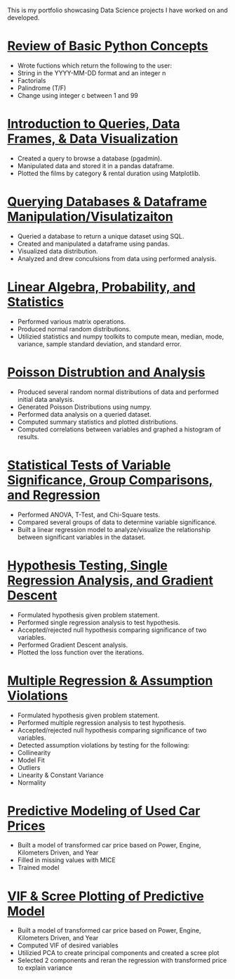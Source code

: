 This is my portfolio showcasing Data Science projects I have worked on and developed.

# [Review of Basic Python Concepts](https://github.com/NedimHodzic1/Nedim_Portfolio/tree/main/Project%201:%20Review%20of%20Basic%20Python%20Concepts)
* Wrote fuctions which return the following to the user:
* String in the YYYY-MM-DD format and an integer n
* Factorials
* Palindrome (T/F)
* Change using integer c between 1 and 99

# [Introduction to Queries, Data Frames, & Data Visualization](https://github.com/NedimHodzic1/Nedim_Portfolio/tree/main/Project%202:%20Introduction%20to%20Queries%2C%20Data%20frames%2C%20%26%20Data%20Visualization)
* Created a query to browse a database (pgadmin).
* Manipulated data and stored it in a pandas dataframe.
* Plotted the films by category & rental duration using Matplotlib.

# [Querying Databases & Dataframe Manipulation/Visulatizaiton](https://github.com/NedimHodzic1/Nedim_Portfolio/tree/main/Project%203:%20Querying%20Databases%20%26%20Dataframe%20Manipulation)
* Queried a database to return a unique dataset using SQL.
* Created and manipulated a dataframe using pandas.
* Visualized data distribution.
* Analyzed and drew conculsions from data using performed analysis. 

# [Linear Algebra, Probability, and Statistics](https://github.com/NedimHodzic1/Nedim_Portfolio/tree/main/Project%204:%20Linear%20Algebra%2C%20Probability%2C%20and%20Statistics)
* Performed various matrix operations.
* Produced normal random distributions.
* Utilizied statistics and numpy toolkits to compute mean, median, mode, variance, sample standard deviation, and standard error.

# [Poisson Distrubtion and Analysis](https://github.com/NedimHodzic1/Nedim_Portfolio/tree/main/Project%205:%20Poisson%20Distribution%20and%20Analysis)
* Produced several random normal distributions of data and performed initial data analysis. 
* Generated Poisson Distributions using numpy.
* Performed data analysis on a queried dataset.
* Computed summary statistics and plotted distributions.
* Computed correlations between variables and graphed a histogram of results. 

# [Statistical Tests of Variable Significance, Group Comparisons, and Regression](https://github.com/NedimHodzic1/Nedim_Portfolio/tree/main/Project%206:%20Statistical%20Tests%20of%20Variable%20Significance%2C%20Group%20Comparisons%2C%20and%20Regression)
* Performed ANOVA, T-Test, and Chi-Square tests.
* Compared several groups of data to determine variable significance.
* Built a linear regression model to analyze/visualize the relationship between significant variables in the dataset.

# [Hypothesis Testing, Single Regression Analysis, and Gradient Descent](https://github.com/NedimHodzic1/Nedim_Portfolio/tree/main/Project%207:%20Hypothesis%20Testing%2C%20Single%20Regression%20Analysis%2C%20and%20Gradient%20Descent)
* Formulated hypothesis given problem statement.
* Performed single regression analysis to test hypothesis. 
* Accepted/rejected null hypothesis comparing significance of two variables.
* Performed Gradient Descent analysis.
* Plotted the loss function over the iterations.

# [Multiple Regression & Assumption Violations](https://github.com/NedimHodzic1/Nedim_Portfolio/tree/main/Project%208:%20Multiple%20Regression%20%26%20Assumption%20Violations)
* Formulated hypothesis given problem statement.
* Performed multiple regression analysis to test hypothesis. 
* Accepted/rejected null hypothesis comparing significance of two variables.
* Detected assumption violations by testing for the following:
* Collinearity
* Model Fit
* Outliers
* Linearity & Constant Variance
* Normality

# [Predictive Modeling of Used Car Prices](https://github.com/NedimHodzic1/Nedim_Portfolio/tree/main/Project%209:%20Predictive%20Modeling%20with%20Car%20Prices)
* Built a model of transformed car price based on Power, Engine, Kilometers Driven, and Year
* Filled in missing values with MICE
* Trained model

# [VIF & Scree Plotting of Predictive Model](https://github.com/NedimHodzic1/Nedim_Portfolio/tree/main/Project%2010:%20VIF%20%26%20Scree%20Plotting%20of%20Predictive%20Model)
* Built a model of transformed car price based on Power, Engine, Kilometers Driven, and Year
* Computed VIF of desired variables
* Utilizied PCA to create principal components and created a scree plot
* Selected 2 components and reran the regression with transformed price to explain variance
